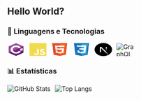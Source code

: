 ## Hello World?

### 🤖 Linguagens e Tecnologias

<div style="display: flex; gap: 10px; align-items: center; flex-wrap: wrap;">
  <img alt="Csharp" height="30" width="40" src="https://raw.githubusercontent.com/devicons/devicon/master/icons/csharp/csharp-original.svg">
  <img alt="JavaScript" height="30" width="40" src="https://raw.githubusercontent.com/devicons/devicon/master/icons/javascript/javascript-plain.svg">
  <img alt="HTML" height="30" width="40" src="https://raw.githubusercontent.com/devicons/devicon/master/icons/html5/html5-original.svg">
  <img alt="CSS" height="30" width="40" src="https://raw.githubusercontent.com/devicons/devicon/master/icons/css3/css3-original.svg">
  <img alt="Next" height="30" width="40" src="https://raw.githubusercontent.com/devicons/devicon/master/icons/nextjs/nextjs-original.svg">
  <img alt="GraphQL" height="30" width="40" src="https://cdn.jsdelivr.net/gh/devicons/devicon@latest/icons/graphql/graphql-plain.svg">
</div>

### 📊 Estatísticas

<div style="display: flex; flex-wrap: wrap; gap: 10px;">
  <img 
    alt="GitHub Stats" 
    height="150" 
    src="https://github-readme-stats.vercel.app/api?username=Guilhermetti&show_icons=true&theme=tokyonight&include_all_commits=true&locale=pt-br" 
  />
  <img 
    alt="Top Langs" 
    height="150" 
    src="https://github-readme-stats.vercel.app/api/top-langs/?username=Guilhermetti&theme=tokyonight&layout=compact&custom_title=Tecnologias&langs_count=9" 
  />
</div>
